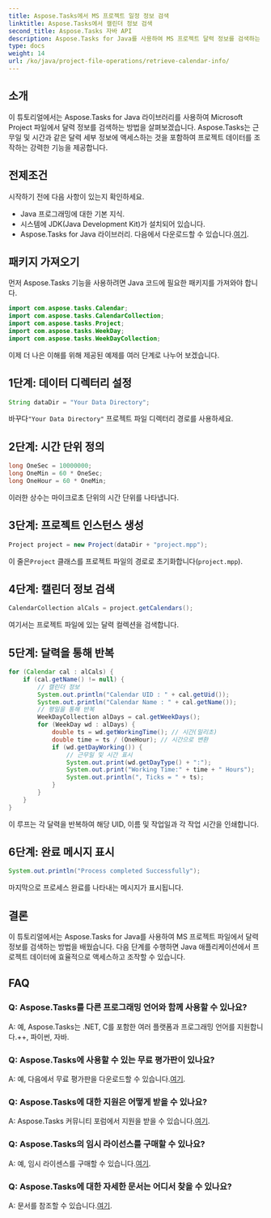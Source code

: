 ```yaml
---
title: Aspose.Tasks에서 MS 프로젝트 일정 정보 검색
linktitle: Aspose.Tasks에서 캘린더 정보 검색
second_title: Aspose.Tasks 자바 API
description: Aspose.Tasks for Java를 사용하여 MS 프로젝트 달력 정보를 검색하는 방법을 알아보세요. 프로그래밍 방식으로 캘린더 세부정보에 액세스하기 위한 단계별 가이드입니다.
type: docs
weight: 14
url: /ko/java/project-file-operations/retrieve-calendar-info/
---
```

## 소개
이 튜토리얼에서는 Aspose.Tasks for Java 라이브러리를 사용하여 Microsoft Project 파일에서 달력 정보를 검색하는 방법을 살펴보겠습니다. Aspose.Tasks는 근무일 및 시간과 같은 달력 세부 정보에 액세스하는 것을 포함하여 프로젝트 데이터를 조작하는 강력한 기능을 제공합니다.
## 전제조건
시작하기 전에 다음 사항이 있는지 확인하세요.
- Java 프로그래밍에 대한 기본 지식.
- 시스템에 JDK(Java Development Kit)가 설치되어 있습니다.
-  Aspose.Tasks for Java 라이브러리. 다음에서 다운로드할 수 있습니다.[여기](https://releases.aspose.com/tasks/java/).
## 패키지 가져오기
먼저 Aspose.Tasks 기능을 사용하려면 Java 코드에 필요한 패키지를 가져와야 합니다.
```java
import com.aspose.tasks.Calendar;
import com.aspose.tasks.CalendarCollection;
import com.aspose.tasks.Project;
import com.aspose.tasks.WeekDay;
import com.aspose.tasks.WeekDayCollection;
```
이제 더 나은 이해를 위해 제공된 예제를 여러 단계로 나누어 보겠습니다.
## 1단계: 데이터 디렉터리 설정
```java
String dataDir = "Your Data Directory";
```
 바꾸다`"Your Data Directory"` 프로젝트 파일 디렉터리 경로를 사용하세요.
## 2단계: 시간 단위 정의
```java
long OneSec = 10000000;
long OneMin = 60 * OneSec;
long OneHour = 60 * OneMin;
```
이러한 상수는 마이크로초 단위의 시간 단위를 나타냅니다.
## 3단계: 프로젝트 인스턴스 생성
```java
Project project = new Project(dataDir + "project.mpp");
```
 이 줄은`Project` 클래스를 프로젝트 파일의 경로로 초기화합니다(`project.mpp`).
## 4단계: 캘린더 정보 검색
```java
CalendarCollection alCals = project.getCalendars();
```
여기서는 프로젝트 파일에 있는 달력 컬렉션을 검색합니다.
## 5단계: 달력을 통해 반복
```java
for (Calendar cal : alCals) {
    if (cal.getName() != null) {
        // 캘린더 정보
        System.out.println("Calendar UID : " + cal.getUid());
        System.out.println("Calendar Name : " + cal.getName());
        // 평일을 통해 반복
        WeekDayCollection alDays = cal.getWeekDays();
        for (WeekDay wd : alDays) {
            double ts = wd.getWorkingTime(); // 시간(밀리초)
            double time = ts / (OneHour); // 시간으로 변환
            if (wd.getDayWorking()) {
                // 근무일 및 시간 표시
                System.out.print(wd.getDayType() + ":");
                System.out.print("Working Time:" + time + " Hours");
                System.out.println(", Ticks = " + ts);
            }
        }
    }
}
```
이 루프는 각 달력을 반복하여 해당 UID, 이름 및 작업일과 각 작업 시간을 인쇄합니다.
## 6단계: 완료 메시지 표시
```java
System.out.println("Process completed Successfully");
```
마지막으로 프로세스 완료를 나타내는 메시지가 표시됩니다.
## 결론
이 튜토리얼에서는 Aspose.Tasks for Java를 사용하여 MS 프로젝트 파일에서 달력 정보를 검색하는 방법을 배웠습니다. 다음 단계를 수행하면 Java 애플리케이션에서 프로젝트 데이터에 효율적으로 액세스하고 조작할 수 있습니다.

## FAQ
### Q: Aspose.Tasks를 다른 프로그래밍 언어와 함께 사용할 수 있나요?
A: 예, Aspose.Tasks는 .NET, C를 포함한 여러 플랫폼과 프로그래밍 언어를 지원합니다.++, 파이썬, 자바.
### Q: Aspose.Tasks에 사용할 수 있는 무료 평가판이 있나요?
 A: 예, 다음에서 무료 평가판을 다운로드할 수 있습니다.[여기](https://releases.aspose.com/).
### Q: Aspose.Tasks에 대한 지원은 어떻게 받을 수 있나요?
A: Aspose.Tasks 커뮤니티 포럼에서 지원을 받을 수 있습니다.[여기](https://forum.aspose.com/c/tasks/15).
### Q: Aspose.Tasks의 임시 라이선스를 구매할 수 있나요?
 A: 예, 임시 라이센스를 구매할 수 있습니다.[여기](https://purchase.aspose.com/temporary-license/).
### Q: Aspose.Tasks에 대한 자세한 문서는 어디서 찾을 수 있나요?
 A: 문서를 참조할 수 있습니다.[여기](https://reference.aspose.com/tasks/java/).